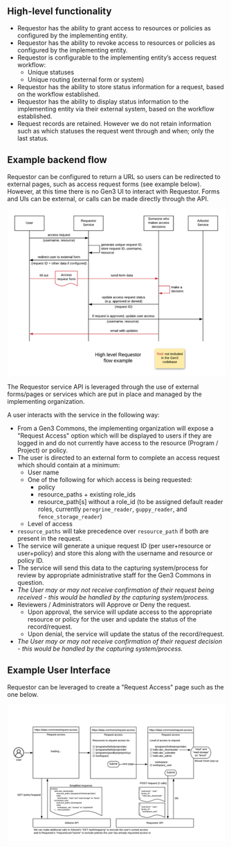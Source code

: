 ## High-level functionality

- Requestor has the ability to grant access to resources or policies as configured by the implementing entity.
- Requestor has the ability to revoke access to resources or policies as configured by the implementing entity.
- Requestor is configurable to the implementing entity’s access request workflow:
  - Unique statuses
  - Unique routing (external form or system)
- Requestor has the ability to store status information for a request, based on the workflow established.
- Requestor has the ability to display status information to the implementing entity via their external system, based on the workflow established.
- Request records are retained. However we do not retain information such as which statuses the request went through and when; only the last status.

## Example backend flow

Requestor can be configured to return a URL so users can be redirected to external pages, such as access request forms (see example below). However, at this time there is no Gen3 UI to interact with Requestor. Forms and UIs can be external, or calls can be made directly through the API.

![Requestor example flow](img/requestor_example_flow.png)

The Requestor service API is leveraged through the use of external forms/pages or services which are put in place and managed by the implementing organization.

A user interacts with the service in the following way:
- From a Gen3 Commons, the implementing organization will expose a "Request Access" option which will be displayed to users if they are logged in and do not currently have access to the resource (Program / Project) or policy.
- The user is directed to an external form to complete an access request which should contain at a minimum:
  - User name
  - One of the following for which access is being requested:
    - policy
    - resource_paths + existing role_ids
    - resource_path[s] without a role_id (to be assigned default reader roles, currently `peregrine_reader`, `guppy_reader`, and `fence_storage_reader`)
  - Level of access
- `resource_paths` will take precedence over `resource_path` if both are present in the request.
- The service will generate a unique request ID (per user+resource or user+policy) and store this along with the username and resource or policy ID.
- The service will send this data to the capturing system/process for review by appropriate administrative staff for the Gen3 Commons in question.
- _The User may or may not receive confirmation of their request being received - this would be handled by the capturing system/process._
- Reviewers / Administrators will Approve or Deny the request.
  - Upon approval, the service will update access to the appropriate resource or policy for the user and update the status of the record/request.
  - Upon denial, the service will update the status of the record/request.
- _The User may or may not receive confirmation of their request decision - this would be handled by the capturing system/process._

## Example User Interface

Requestor can be leveraged to create a "Request Access" page such as the one below.

![Requestor example UI](img/requestor_example_ui.png)
